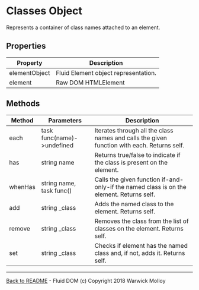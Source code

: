# Classes Object

Represents a container of class names attached to an element.

## Properties

| Property  | Description |
|-----------|-------------|
| elementObject | Fluid Element object representation. |
| element   | Raw DOM HTMLElement |

## Methods
|  Method   | Parameters    | Description       |
|-----------|---------------|-------------------|
| each      | task func(name)->undefined | Iterates through all the class names and calls the given function with each. Returns self. |
| has       | string name   | Returns true/false to indicate if the class is present on the element. |
| whenHas   | string name, task func() | Calls the given function if-and-only-if the named class is on the element. Returns self. |
| add       | string _class | Adds the named class to the element. Returns self. |
| remove    | string _class | Removes the class from the list of classes on the element. Returns self. |
| set       | string _class | Checks if element has the named class and, if not, adds it. Returns self. |

----
[Back to README](./README.md) - Fluid DOM (c) Copyright 2018 Warwick Molloy
